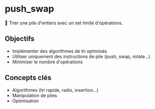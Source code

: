 # push_swap

🔢 Trier une pile d'entiers avec un set limité d'opérations.

## Objectifs
- Implémenter des algorithmes de tri optimisés
- Utiliser uniquement des instructions de pile (push, swap, rotate...)
- Minimiser le nombre d'opérations

## Concepts clés
- Algorithmes (tri rapide, radix, insertion…)
- Manipulation de piles
- Optimisation
